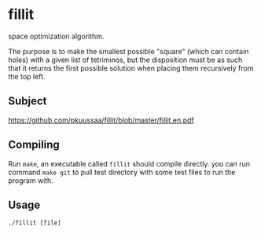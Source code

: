 # fillit
space optimization algorithm.

The purpose is to make the
smallest possible "square" (which can contain holes) with a given list of
tetriminos, but the disposition must be as such that it returns the first
possible solution when placing them recursively from the top left.

## Subject
https://github.com/pkuussaa/fillit/blob/master/fillit.en.pdf

## Compiling
Run `make`, an executable called `fillit` should compile directly.
you can run command `make git` to pull test directory with some test files to run the program with.

## Usage
`./fillit [file]`
